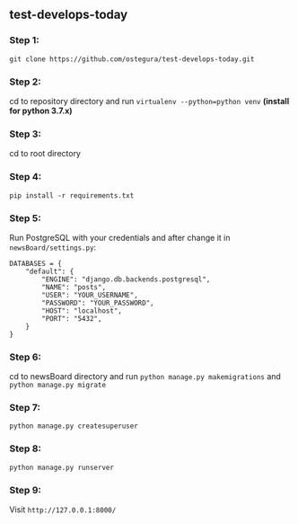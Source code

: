 ## test-develops-today
### Step 1:
`git clone https://github.com/ostegura/test-develops-today.git`

### Step 2:
cd to repository directory and run `virtualenv --python=python venv` **(install for python 3.7.x)**

### Step 3:
cd to root directory

### Step 4:
`pip install -r requirements.txt`

### Step 5:
Run PostgreSQL with your credentials and after change it in `newsBoard/settings.py`:
```
DATABASES = {
    "default": {
        "ENGINE": "django.db.backends.postgresql",
        "NAME": "posts",
        "USER": "YOUR_USERNAME",
        "PASSWORD": "YOUR_PASSWORD",
        "HOST": "localhost",
        "PORT": "5432",
    }
}
```

### Step 6:
cd to newsBoard directory and run `python manage.py makemigrations` and `python manage.py migrate`

### Step 7:
`python manage.py createsuperuser`

### Step 8:
`python manage.py runserver`

### Step 9:
Visit `http://127.0.0.1:8000/`
